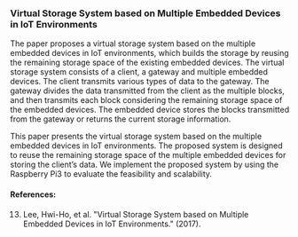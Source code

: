 ### Virtual Storage System based on Multiple Embedded Devices in IoT Environments

The paper proposes a virtual storage system based on the multiple embedded devices in IoT environments, which builds the storage by reusing the remaining storage space of the existing embedded devices. The virtual storage system consists of a client, a gateway and multiple embedded devices. The client transmits various types of data to the gateway. The gateway divides the data transmitted from the client as the multiple blocks, and then transmits each block considering the remaining storage space of the embedded devices. The embedded device stores the blocks transmitted from the gateway or returns the current storage information.

This paper presents the virtual storage system based on the multiple embedded devices in IoT environments. The proposed system is designed to reuse the remaining storage space of the multiple embedded devices for storing the client’s data. We implement the proposed system by using the Raspberry Pi3 to evaluate the feasibility and scalability.


#### References:
13. Lee, Hwi-Ho, et al. "Virtual Storage System based on Multiple Embedded Devices in IoT Environments." (2017).